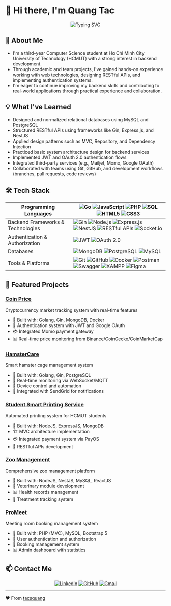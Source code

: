 # 👋 Hi there, I'm Quang Tac

<div align="center">
  <img src="https://readme-typing-svg.herokuapp.com?font=Fira+Code&pause=1000&color=2196F3&center=true&vCenter=true&width=435&lines=Backend+Development+Enthusiast;Computer+Science+Student;HCMUT+Class+of+2026" alt="Typing SVG" />
</div>

## 🚀 About Me
- I'm a third-year Computer Science student at Ho Chi Minh City University of Technology (HCMUT) with a strong interest in backend development.  
- Through academic and team projects, I've gained hands-on experience working with web technologies, designing RESTful APIs, and implementing authentication systems.  
- I'm eager to continue improving my backend skills and contributing to real-world applications through practical experience and collaboration.

## 💡 What I've Learned
- Designed and normalized relational databases using MySQL and PostgreSQL  
- Structured RESTful APIs using frameworks like Gin, Express.js, and NestJS  
- Applied design patterns such as MVC, Repository, and Dependency Injection  
- Practiced basic system architecture design for backend services  
- Implemented JWT and OAuth 2.0 authentication flows  
- Integrated third-party services (e.g., Mailjet, Momo, Google OAuth)  
- Collaborated with teams using Git, GitHub, and development workflows (branches, pull requests, code reviews)

## 🛠️ Tech Stack

|Programming Languages | ![Go](https://img.shields.io/badge/-Go-00ADD8?style=flat-square&logo=go&logoColor=white) ![JavaScript](https://img.shields.io/badge/-JavaScript-F7DF1E?style=flat-square&logo=javascript&logoColor=black) ![PHP](https://img.shields.io/badge/-PHP-777BB4?style=flat-square&logo=php&logoColor=white) ![SQL](https://img.shields.io/badge/-SQL-4479A1?style=flat-square&logo=mysql&logoColor=white) ![HTML5](https://img.shields.io/badge/-HTML5-E34F26?style=flat-square&logo=html5&logoColor=white) ![CSS3](https://img.shields.io/badge/-CSS3-1572B6?style=flat-square&logo=css3&logoColor=white) |
|---------------------------|-------------------------------------------------------------------------------------------------------------------------------------------------------------------------------------------------------------------------------------------------------------------------------------------------------------------------------------------------------------------|
| Backend Frameworks & Technologies | ![Gin](https://img.shields.io/badge/-Gin-00ADD8?style=flat-square&logo=go&logoColor=white) ![Node.js](https://img.shields.io/badge/-Node.js-339933?style=flat-square&logo=node.js&logoColor=white) ![Express.js](https://img.shields.io/badge/-Express.js-000000?style=flat-square&logo=express&logoColor=white) ![NestJS](https://img.shields.io/badge/-NestJS-E0234E?style=flat-square&logo=nestjs&logoColor=white) ![RESTful APIs](https://img.shields.io/badge/-RESTful%20APIs-FF6C37?style=flat-square&logo=swagger&logoColor=white) ![Socket.io](https://img.shields.io/badge/Socket.io-010101?style=flat-square&logo=socket.io&logoColor=white) |
| Authentication & Authorization | ![JWT](https://img.shields.io/badge/JWT-000000?style=flat-square&logo=jsonwebtokens&logoColor=white) ![OAuth 2.0](https://img.shields.io/badge/OAuth_2.0-4A90E2?style=flat-square&logo=auth0&logoColor=white) |
|  Databases | ![MongoDB](https://img.shields.io/badge/MongoDB-47A248?style=flat-square&logo=mongodb&logoColor=white) ![PostgreSQL](https://img.shields.io/badge/PostgreSQL-4169E1?style=flat-square&logo=postgresql&logoColor=white) ![MySQL](https://img.shields.io/badge/MySQL-4479A1?style=flat-square&logo=mysql&logoColor=white) |
|  Tools & Platforms | ![Git](https://img.shields.io/badge/-Git-F05032?style=flat-square&logo=git&logoColor=white) ![GitHub](https://img.shields.io/badge/-GitHub-181717?style=flat-square&logo=github&logoColor=white) ![Docker](https://img.shields.io/badge/-Docker-2496ED?style=flat-square&logo=docker&logoColor=white) ![Postman](https://img.shields.io/badge/-Postman-FF6C37?style=flat-square&logo=postman&logoColor=white) ![Swagger](https://img.shields.io/badge/-Swagger-85EA2D?style=flat-square&logo=swagger&logoColor=black) ![XAMPP](https://img.shields.io/badge/-XAMPP-FB7A24?style=flat-square&logo=xampp&logoColor=white) ![Figma](https://img.shields.io/badge/-Figma-F24E1E?style=flat-square&logo=figma&logoColor=white) |


## 🚀 Featured Projects

### [Coin Price](https://github.com/dath-241/coin-price-be-go)
Cryptocurrency market tracking system with real-time features
- 🔧 Built with: Golang, Gin, MongoDB, Docker
- 🔑 Authentication system with JWT and Google OAuth
- 💳 Integrated Momo payment gateway
- 📊 Real-time price monitoring from Binance/CoinGecko/CoinMarketCap

### [HamsterCare](https://github.com/tacsquang/HamsterCare)
Smart hamster cage management system  
- 🔧 Built with: Golang, Gin, PostgreSQL  
- 🔌 Real-time monitoring via WebSocket/MQTT  
- 📱 Device control and automation
- 📧 Integrated with SendGrid for notifications

### [Student Smart Printing Service](https://github.com/ngochidung2111/CNPM)
Automated printing system for HCMUT students  
- 🔧 Built with: NodeJS, ExpressJS, MongoDB  
- 🏗️ MVC architecture implementation  
- 💳 Integrated payment system via PayOS
- 📝 RESTful APIs development

### [Zoo Management](https://github.com/tuitensonne/Zoo-backend)
Comprehensive zoo management platform  
- 🔧 Built with: NodeJS, NestJS, MySQL, ReactJS  
- 🏥 Veterinary module development  
- 📊 Health records management
- 💉 Treatment tracking system

### [ProMeet](https://github.com/tacsquang/ProMeet)
Meeting room booking management system
- 🔧 Built with: PHP (MVC), MySQL, Bootstrap 5
- 🔑 User authentication and authorization
- 📅 Booking management system
- 📊 Admin dashboard with statistics

## 📫 Contact Me
<div align="center">

[![LinkedIn](https://img.shields.io/badge/LinkedIn-0077B5?style=for-the-badge&logo=linkedin&logoColor=white)](https://www.linkedin.com/in/tacsquang/)  [![GitHub](https://img.shields.io/badge/GitHub-181717?style=for-the-badge&logo=github&logoColor=white)](https://github.com/tacsquang)  [![Gmail](https://img.shields.io/badge/Gmail-D14836?style=for-the-badge&logo=gmail&logoColor=white)](mailto:tactran2u@gmail.com)

</div>

---
❤️ From [tacsquang](https://github.com/tacsquang)
